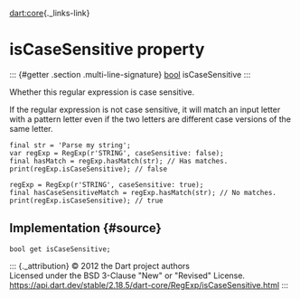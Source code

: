 [dart:core](../../dart-core/dart-core-library){._links-link}

isCaseSensitive property
========================

::: {#getter .section .multi-line-signature}
[bool](../bool-class) isCaseSensitive
:::

Whether this regular expression is case sensitive.

If the regular expression is not case sensitive, it will match an input
letter with a pattern letter even if the two letters are different case
versions of the same letter.

``` {.language-dart data-language="dart"}
final str = 'Parse my string';
var regExp = RegExp(r'STRING', caseSensitive: false);
final hasMatch = regExp.hasMatch(str); // Has matches.
print(regExp.isCaseSensitive); // false

regExp = RegExp(r'STRING', caseSensitive: true);
final hasCaseSensitiveMatch = regExp.hasMatch(str); // No matches.
print(regExp.isCaseSensitive); // true
```

Implementation {#source}
--------------

``` {.language-dart data-language="dart"}
bool get isCaseSensitive;
```

::: {._attribution}
© 2012 the Dart project authors\
Licensed under the BSD 3-Clause \"New\" or \"Revised\" License.\
<https://api.dart.dev/stable/2.18.5/dart-core/RegExp/isCaseSensitive.html>
:::
